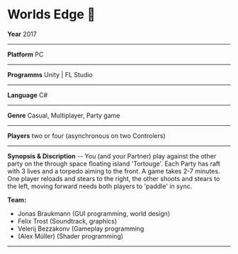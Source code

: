 # Worlds Edge :milky_way:
**Year** 2017
***
**Platform** PC
***
**Programms** Unity | FL Studio
***
**Language** C#
***
**Genre** Casual, Multiplayer, Party game
*** 
**Players** two or four (asynchronous on two Controlers)
*** 
**Synopsis & Discription** --
You (and your Partner) play against the other party on the through space floating island 'Tortouge'.
Each Party has raft with 3 lives and a torpedo aiming to the front.
A game takes 2-7 minutes.
One player reloads and stears to the right, the other shoots and stears to the left, moving forward needs both players to 'paddle' in sync.

**Team:**
+ Jonas Braukmann (GUI programming, world design)
+ Felix Trost (Soundtrack, graphics)
+ Velerij Bezzakonv (Gameplay programming
+ (Alex Müller) (Shader programming)
***

